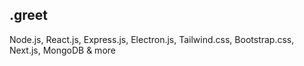<h2>.greet</h2>

Node.js, React.js, Express.js, Electron.js, Tailwind.css, Bootstrap.css, Next.js, MongoDB & more


